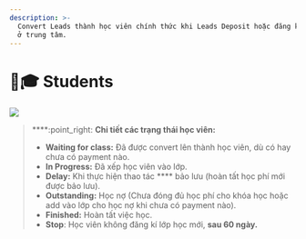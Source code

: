 ```yaml
---
description: >-
  Convert Leads thành học viên chính thức khi Leads Deposit hoặc đăng kí gói học
  ở trung tâm.
---
```


# 👨🎓 Students

![](../../.gitbook/assets/Edu\_ChamSocStudetns.png)

> ****:point\_right: **Chi tiết  các trạng thái học viên:**
>
> * **Waiting for class:** Đã được convert lên thành học viên, dù có hay chưa có payment nào.
> * **In Progress:**  Đã xếp học viên vào lớp.
> * **Delay:** Khi thực hiện thao tác **** bảo lưu (hoàn tất học phí mới được bảo lưu).
> * **Outstanding:** Học nợ (Chưa đóng đủ học phí cho khóa học hoặc add vào lớp cho học nợ khi chưa có payment nào).
> * **Finished:** Hoàn tất việc học.
> * **Stop**: Học viên không đăng kí lớp học mới, **sau 60 ngày.**
